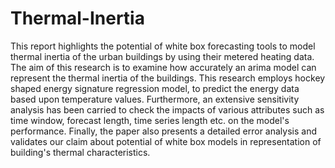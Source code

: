 # Thermal-Inertia
This report highlights the potential of white box forecasting tools to model thermal inertia of the urban buildings by using their metered heating data. The aim of this research is to examine how accurately an arima model can represent the thermal inertia of the buildings. This research employs hockey shaped energy signature regression model, to predict the energy data based upon temperature values. Furthermore, an extensive sensitivity analysis has been carried to check the impacts of various attributes such as time window, forecast length, time series length etc. on the model's performance. Finally, the paper also presents a detailed error analysis and validates our claim about potential of white box models in representation of building's thermal characteristics.
